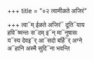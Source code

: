 +++
title = "०२ त्वामीळते अजिरं"

+++
त्वा᳓म् ईळते अजिरं᳓ दूति᳓याय  
हवि᳓ष्मन्तः स᳓दम् इ᳓न् मा᳓नुषासः  
य᳓स्य देवइ᳓र् आ᳓सदो बर्हि᳓र् अग्ने  
अ᳓हानि अस्मै सुदि᳓ना भवन्ति